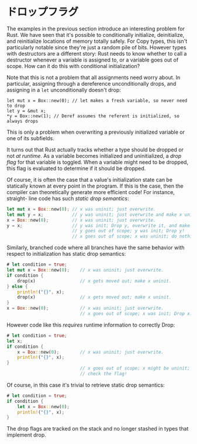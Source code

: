 <!--
# Drop Flags
-->

# ドロップフラグ

The examples in the previous section introduce an interesting problem for Rust.
We have seen that it's possible to conditionally initialize, deinitialize, and
reinitialize locations of memory totally safely. For Copy types, this isn't
particularly notable since they're just a random pile of bits. However types
with destructors are a different story: Rust needs to know whether to call a
destructor whenever a variable is assigned to, or a variable goes out of scope.
How can it do this with conditional initialization?

Note that this is not a problem that all assignments need worry about. In
particular, assigning through a dereference unconditionally drops, and assigning
in a `let` unconditionally doesn't drop:

```
let mut x = Box::new(0); // let makes a fresh variable, so never need to drop
let y = &mut x;
*y = Box::new(1); // Deref assumes the referent is initialized, so always drops
```

This is only a problem when overwriting a previously initialized variable or
one of its subfields.

It turns out that Rust actually tracks whether a type should be dropped or not
*at runtime*. As a variable becomes initialized and uninitialized, a *drop flag*
for that variable is toggled. When a variable might need to be dropped, this
flag is evaluated to determine if it should be dropped.

Of course, it is often the case that a value's initialization state can be
statically known at every point in the program. If this is the case, then the
compiler can theoretically generate more efficient code! For instance, straight-
line code has such *static drop semantics*:

```rust
let mut x = Box::new(0); // x was uninit; just overwrite.
let mut y = x;           // y was uninit; just overwrite and make x uninit.
x = Box::new(0);         // x was uninit; just overwrite.
y = x;                   // y was init; Drop y, overwrite it, and make x uninit!
                         // y goes out of scope; y was init; Drop y!
                         // x goes out of scope; x was uninit; do nothing.
```

Similarly, branched code where all branches have the same behavior with respect
to initialization has static drop semantics:

```rust
# let condition = true;
let mut x = Box::new(0);    // x was uninit; just overwrite.
if condition {
    drop(x)                 // x gets moved out; make x uninit.
} else {
    println!("{}", x);
    drop(x)                 // x gets moved out; make x uninit.
}
x = Box::new(0);            // x was uninit; just overwrite.
                            // x goes out of scope; x was init; Drop x!
```

However code like this *requires* runtime information to correctly Drop:

```rust
# let condition = true;
let x;
if condition {
    x = Box::new(0);        // x was uninit; just overwrite.
    println!("{}", x);
}
                            // x goes out of scope; x might be uninit;
                            // check the flag!
```

Of course, in this case it's trivial to retrieve static drop semantics:

```rust
# let condition = true;
if condition {
    let x = Box::new(0);
    println!("{}", x);
}
```

The drop flags are tracked on the stack and no longer stashed in types that
implement drop.
